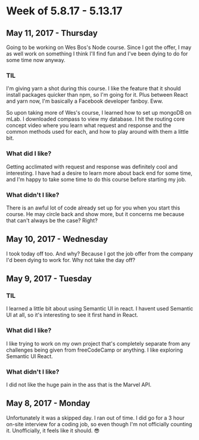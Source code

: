 # Week of 5.8.17 - 5.13.17

## May 11, 2017 - Thursday

Going to be working on Wes Bos's Node course. Since I got the offer, I may as well work on something I think I'll find fun and I've been dying to do for some time now anyway.

### TIL

I'm giving yarn a shot during this course. I like the feature that it should install packages quicker than npm, so I'm going for it. Plus between React and yarn now, I'm basically a Facebook developer fanboy. Eww.

So upon taking more of Wes's course, I learned how to set up mongoDB on mLab. I downloaded compass to view my database. I hit the routing core concept video where you learn what request and response and the common methods used for each, and how to play around with them a little bit.

### What did I like?

Getting acclimated with request and response was definitely cool and interesting. I have had a desire to learn more about back end for some time, and I'm happy to take some time to do this course before starting my job.

### What didn't I like?

There is an awful lot of code already set up for you when you start this course. He may circle back and show more, but it concerns me because that can't always be the case? Right?

## May 10, 2017 - Wednesday

I took today off too. And why? Because I got the job offer from the company I'd been dying to work for. Why not take the day off?


## May 9, 2017 - Tuesday

### TIL

I learned a little bit about using Semantic UI in react. I havent used Semantic UI at all, so it's interesting to see it first hand in React.

### What did I like?

I like trying to work on my own project that's completely separate from any challenges being given from freeCodeCamp or anything. I like exploring Semantic UI React.

### What didn't I like?

I did not like the huge pain in the ass that is the Marvel API.

## May 8, 2017 - Monday

Unfortunately it was a skipped day. I ran out of time. I did go for a 3 hour on-site interview for a coding job, so even though I'm not officially counting it. Unofficially, it feels like it should. 😎